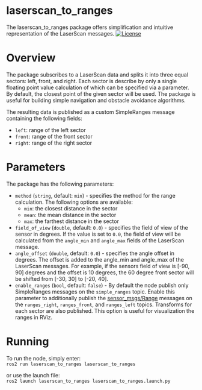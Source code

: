 # laserscan\_to\_ranges
The laserscan\_to\_ranges package offers simplification and intuitive representation of the LaserScan messages.
[![License](https://img.shields.io/badge/License-Apache%202.0-blue.svg)](https://opensource.org/licenses/Apache-2.0)

# Overview

The package subscribes to a LaserScan data and splits it into three equal sectors: left, front, and right. Each sector is describe by only a single floating point value calculation of which can be specified via a parameter. By default, the closest point of the given sector will be used. The package is useful for building simple navigation and obstacle avoidance algorithms.

The resulting data is published as a custom SimpleRanges message containing the following fields:
* `left`: range of the left sector
* `front`: range of the front sector
* `right`: range of the right sector

# Parameters

The package has the following parameters:
* `method` (`string`, default: `min`) - specifies the method for the range calculation. The following options are available:
  * `min`: the closest distance in the sector
  * `mean`: the mean distance in the sector
  * `max`: the farthest distance in the sector
* `field_of_view` (`double`, default: `0.0`) - specifies the field of view of the sensor in degrees. If the value is set to `0.0`, the field of view will be calculated from the `angle_min` and `angle_max` fields of the LaserScan message.
* `angle_offset` (`double`, default: `0.0`) - specifies the angle offset in degrees. The offset is added to the angle_min and angle_max of the LaserScan messages. For example, if the sensors field of view is [-90, 90] degrees and the offset is 10 degrees, the 60 degree front sector will be shifted from [-30, 30] to [-20, 40].
* `enable_ranges` (`bool`, default: `false`) - By default the node publish only SimpleRanges messages on the `simple_ranges` topic. Enable this parameter to additionally publish the [sensor_msgs/Range](https://docs.ros.org/en/api/sensor_msgs/html/msg/Range.html) messages on the `ranges_right`, `ranges_front`, and `ranges_left` topics. Transforms for each sector are also published. This option is useful for visualization the ranges in RViz.


# Running
To run the node, simply enter:<br/>
```ros2 run laserscan_to_ranges laserscan_to_ranges```

or use the launch file:<br/>
```ros2 launch laserscan_to_ranges laserscan_to_ranges.launch.py```
